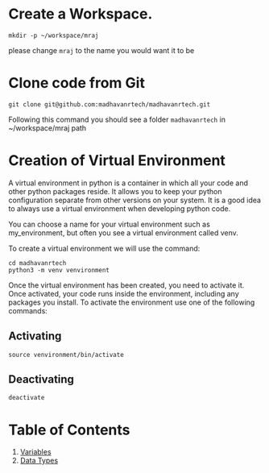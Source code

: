 
# Create a Workspace.
```
mkdir -p ~/workspace/mraj
```

please change `mraj` to the name you would want it to be

# Clone code from Git

```
git clone git@github.com:madhavanrtech/madhavanrtech.git
```
Following this command you should see a folder `madhavanrtech` in ~/workspace/mraj path

# Creation of Virtual Environment

A virtual environment in python is a container in which all your code and other python packages reside. It allows you to keep your python configuration separate from other versions on your system. It is a good idea to always use a virtual environment when developing python code.

You can choose a name for your virtual environment such as my_environment, but often you see a virtual environment called venv.

To create a virtual environment we will use the command:

```
cd madhavanrtech
python3 -m venv venvironment
```

Once the virtual environment has been created, you need to activate it. Once activated, your code runs inside the environment, including any packages you install. To activate the environment use one of the following commands:

## Activating 

```
source venvironment/bin/activate
```

## Deactivating

```
deactivate
```

# Table of Contents
1. [Variables](#1_variables.md)
2. [Data Types](#2_datatypes.md)
